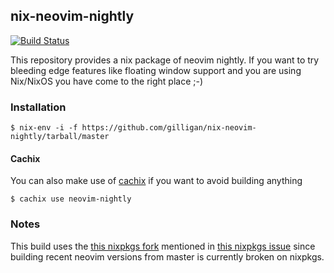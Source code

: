 ## nix-neovim-nightly

[![Build Status](https://travis-ci.com/gilligan/nix-neovim-nightly.svg?branch=master)](https://travis-ci.com/gilligan/nix-neovim-nightly)

This repository provides a nix package of neovim nightly. If you want to try bleeding edge features like
floating window support and you are using Nix/NixOS you have come to the right place ;-)

### Installation

```
$ nix-env -i -f https://github.com/gilligan/nix-neovim-nightly/tarball/master
```

#### Cachix

You can also make use of [cachix](https://cachix.org) if you want to avoid building anything

```
$ cachix use neovim-nightly
```

### Notes

This build uses the [this nixpkgs fork](https://github.com/rvolosatovs/nixpkgs/tree/feature/nightly-neovim) mentioned
in [this nixpkgs issue](https://github.com/NixOS/nixpkgs/issues/64400) since building recent neovim versions from master
is currently broken on nixpkgs.
